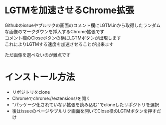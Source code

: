 # LGTMを加速させるChrome拡張
Githubのissueやプルリクの画面のコメント欄にLGTM.inから取得したランダムな画像のマークダウンを挿入するChrome拡張です  
コメント欄のCloseボタンの横にLGTMボタンが出現します  
これによりLGTMする速度を加速させることが出来ます

ただ画像を選べないのが難点です

# インストール方法
* リポジトリをclone
* Chromeでchrome://extensions/を開く
* "パッケージ化されていない拡張を読み込む"でcloneしたリポジトリを選択
* 後はissueのページやプルリク画面を開いてClose横のLGTMボタンを押すだけ
